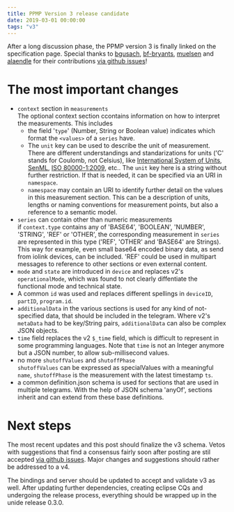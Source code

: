 ```yaml
---
title: PPMP Version 3 release candidate
date: 2019-03-01 00:00:00
tags: "v3"
---
```


After a long discussion phase, the PPMP version 3 is finally linked on the specification page. Special thanks to [bgusach](https://github.com/bgusach), [bf-bryants](https://github.com/bf-bryants), [muelsen](https://github.com/muelsen) and [alaendle](https://github.com/alaendle) for their contributions [via github issues](https://github.com/eclipse/unide/issues)!
# The most important changes
* `context` section in `measurements`\
  The optional context section ccontains information on how to interpret the measurements. This includes
  * the field '`type`' (Number, String or Boolean value) indicates which format the `<values>` of a `series` have.
  * The `unit` key can be used to describe the unit of measurement. There are different understandings and standarizations for units ('C' stands for Coulomb, not Celsius), like [International System of Units](https://en.wikipedia.org/wiki/International_System_of_Units), [SenML](https://tools.ietf.org/html/draft-ietf-core-senml-14#section-12.1), [ISO 80000-1:2009](https://www.iso.org/obp/ui/#iso:std:iso:80000:-1:ed-1:v1:en), etc.. The `unit` key here is a string without further restriction. If that is needed, it can be specified via an URI in `namespace`.
  * `namespace` may contain an URI to identify further detail on the values in this measurement section. This can be a description of units, lengths or naming conventions for measurement points, but also a reference to a semantic model. 
* `series` can contain other than numeric measurements\
  if `context.type` contains any of 'BASE64', 'BOOLEAN', 'NUMBER', 'STRING', 'REF' or 'OTHER', the corresponding measurement in `series` are represented in this type ('REF', 'OTHER' and 'BASE64' are Strings). This way for example, even small base64 encoded binary data, as send from iolink devices, can be included. 'REF' could be used in multipart messages to reference to other sections or even external content.
* `mode` and `state` are introduced in `device` and replaces v2's `operationalMode`, which was found to not clearly diffentiate the functional mode and technical state.
* A common `id` was used and replaces different spellings in `deviceID`, `partID`, `program.id`.
* `additionalData` in the various sections is used for any kind of not-specified data, that should be included in the telegram. Where v2's `metaData` had to be key/String pairs, `additionalData` can also be complex JSON objects.
* `time` field replaces the v2 `$_time` field, which is difficult to represent in some programming languages. Note that `time` is not an Integer anymore but a JSON number, to allow sub-millisecond values.
* no more `shutoffValues` and `shutoffPhase`\
  `shutoffValues` can be expressed as specialValues with a meaningful `name`, `shutoffPhase` is the measurement with the latest timestamp `ts`.
* a common definition.json schema is used for sections that are used in multiple telegrams. With the help of JSON schema 'anyOf', sections inherit and can extend from these base definitions. 

# Next steps
The most recent updates and this post should finalize the v3 schema. Vetos with suggestions that find a consensus fairly soon after posting are stil accepted [via github issues](https://github.com/eclipse/unide/issues). Major changes and suggestions should rather be addressed to a v4.

The bindings and server should be updated to accept and validate v3 as well. After updating further dependencies, creating eclipse CQs and undergoing the release process, everything should be wrapped up in the unide release 0.3.0.
